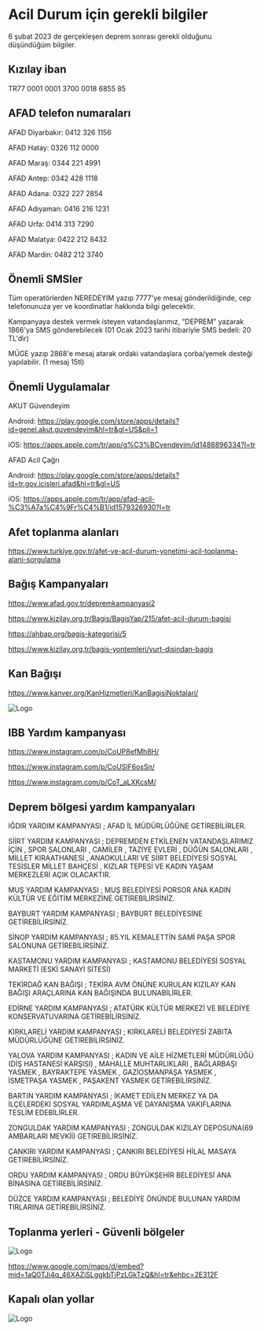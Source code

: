 
# Acil Durum için gerekli bilgiler

6 şubat 2023 de gerçekleşen deprem sonrası gerekli olduğunu düşündüğüm bilgiler.

## Kızılay iban

TR77 0001 0001 3700 0018 6855 85

## AFAD telefon numaraları

AFAD Diyarbakır: 0412 326 1156

AFAD Hatay: 0326 112 0000

AFAD Maraş: 0344 221 4991

AFAD Antep: 0342 428 1118

AFAD Adana: 0322 227 2854

AFAD Adıyaman: 0416 216 1231

AFAD Urfa: 0414 313 7290

AFAD Malatya: 0422 212 8432

AFAD Mardin: 0482 212 3740

## Önemli SMSler

Tüm operatörlerden NEREDEYIM yazıp 7777'ye mesaj gönderildiğinde, cep telefonunuza yer ve koordinatlar hakkında bilgi gelecektir.

Kampanyaya destek vermek isteyen vatandaşlarımız, “DEPREM” yazarak 1866'ya SMS gönderebilecek (01 Ocak 2023 tarihi itibariyle SMS bedeli: 20 TL'dir)

MÜGE yazıp 2868'e mesaj atarak ordaki vatandaşlara çorba/yemek desteği yapılabilir. (1 mesaj 15tl)

## Önemli Uygulamalar

AKUT Güvendeyim

Android: https://play.google.com/store/apps/details?id=genel.akut.guvendeyim&hl=tr&gl=US&pli=1

iOS: https://apps.apple.com/tr/app/g%C3%BCvendeyim/id1488896334?l=tr

AFAD Acil Çağrı

Android: https://play.google.com/store/apps/details?id=tr.gov.icisleri.afad&hl=tr&gl=US

iOS: https://apps.apple.com/tr/app/afad-acil-%C3%A7a%C4%9Fr%C4%B1/id1579326930?l=tr

## Afet toplanma alanları

https://www.turkiye.gov.tr/afet-ve-acil-durum-yonetimi-acil-toplanma-alani-sorgulama

## Bağış Kampanyaları

https://www.afad.gov.tr/depremkampanyasi2

https://www.kizilay.org.tr/Bagis/BagisYap/215/afet-acil-durum-bagisi

https://ahbap.org/bagis-kategorisi/5

https://www.kizilay.org.tr/bagis-yontemleri/yurt-disindan-bagis

## Kan Bağışı

https://www.kanver.org/KanHizmetleri/KanBagisiNoktalari/

![Logo](https://user-images.githubusercontent.com/31712231/216939037-76b09b3f-429b-4f89-835a-bfc87bcc3fa8.png)

## IBB Yardım kampanyası

https://www.instagram.com/p/CoUP8efMh8H/

https://www.instagram.com/p/CoUSlF6osSn/

https://www.instagram.com/p/CoT_aLXKcsM/

## Deprem bölgesi yardım kampanyaları

IĞDIR YARDIM KAMPANYASI ; AFAD İL MÜDÜRLÜĞÜNE GETİREBİLİRLER.

SİİRT YARDIM KAMPANYASI ; DEPREMDEN ETKİLENEN VATANDAŞLARIMIZ İÇİN , SPOR SALONLARI , CAMİLER , TAZİYE EVLERİ , DÜĞÜN SALONLARI , MİLLET KIRAATHANESİ , ANAOKULLARI VE SİİRT BELEDİYESİ SOSYAL TESİSLER MİLLET BAHÇESİ , KIZLAR TEPESİ VE KADIN YAŞAM MERKEZLERİ AÇIK OLACAKTIR.

MUŞ YARDIM KAMPANYASI ; MUŞ BELEDİYESİ PORSOR ANA KADIN KÜLTÜR VE EĞİTİM MERKEZİNE GETİREBİLİRSİNİZ.

BAYBURT YARDIM KAMPANYASI ; BAYBURT BELEDİYESİNE GETİREBİLİRSİNİZ.

SİNOP YARDIM KAMPANYASI ; 85.YIL KEMALETTİN SAMİ PAŞA SPOR SALONUNA GETİREBİLİRSİNİZ.

KASTAMONU YARDIM KAMPANYASI ; KASTAMONU BELEDİYESİ SOSYAL MARKETİ (ESKİ SANAYİ SİTESİ)

TEKİRDAĞ KAN BAĞIŞI ; TEKİRA AVM ÖNÜNE KURULAN KIZILAY KAN BAĞIŞI ARAÇLARINA KAN BAĞIŞINDA BULUNABİLİRLER.

EDİRNE YARDIM KAMPANYASI ; ATATÜRK KÜLTÜR MERKEZİ VE BELEDİYE KONSERVATUVARINA GETİREBİLİRSİNİZ.

KIRKLARELİ YARDIM KAMPANYASI ; KIRKLARELİ BELEDİYESİ ZABITA MÜDÜRLÜĞÜNE GETİREBİLİRSİNİZ.

YALOVA YARDIM KAMPANYASI ; KADIN VE AİLE HİZMETLERİ MÜDÜRLÜĞÜ (DİŞ HASTANESİ KARŞISI) , MAHALLE MUHTARLIKLARI , BAĞLARBAŞI YASMEK , BAYRAKTEPE YASMEK , GAZİOSMANPAŞA YASMEK , İSMETPAŞA YASMEK , PAŞAKENT YASMEK GETİREBİLİRSİNİZ.

BARTIN YARDIM KAMPANYASI ; İKAMET EDİLEN MERKEZ YA DA İLÇELERDEKİ SOSYAL YARDIMLAŞMA VE DAYANIŞMA VAKIFLARINA TESLİM EDEBİLİRLER.

ZONGULDAK YARDIM KAMPANYASI ; ZONGULDAK KIZILAY DEPOSUNA(69 AMBARLARI MEVKİİ) GETİREBİLİRSİNİZ.

ÇANKIRI YARDIM KAMPANYASI ; ÇANKIRI BELEDİYESİ HİLAL MASAYA GETİREBİLİRSİNİZ.

ORDU YARDIM KAMPANYASI ; ORDU BÜYÜKŞEHİR BELEDİYESİ ANA BİNASINA GETİREBİLİRSİNİZ.

DÜZCE YARDIM KAMPANYASI ; BELEDİYE ÖNÜNDE BULUNAN YARDIM TIRLARINA GETİREBİLİRSİNİZ.

## Toplanma yerleri - Güvenli bölgeler

![Logo](https://cdn.discordapp.com/attachments/1072076726085107803/1072150317904433172/IMG_6385.jpg)

https://www.google.com/maps/d/embed?mid=1aQ0TJi4q_46XAZiSLggkbTjPzLGkTzQ&hl=tr&ehbc=2E312F


## Kapalı olan yollar

![Logo](https://pbs.twimg.com/media/FoSj5hNWYAUbD-H?format=jpg&name=medium)
